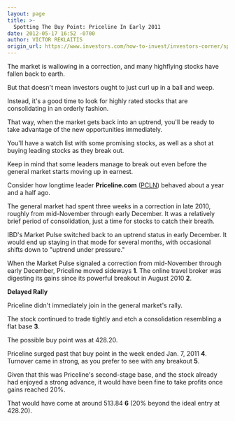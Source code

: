 ```yaml
---
layout: page
title: >-
  Spotting The Buy Point: Priceline In Early 2011
date: 2012-05-17 16:52 -0700
author: VICTOR REKLAITIS
origin_url: https://www.investors.com/how-to-invest/investors-corner/spotting-the-buy-point-for-priceline-in-2011
---
```





The market is wallowing in a correction, and many highflying stocks have fallen back to earth.

  

But that doesn't mean investors ought to just curl up in a ball and weep.

  

Instead, it's a good time to look for highly rated stocks that are consolidating in an orderly fashion.

  

That way, when the market gets back into an uptrend, you'll be ready to take advantage of the new opportunities immediately.

  

You'll have a watch list with some promising stocks, as well as a shot at buying leading stocks as they break out.

  

Keep in mind that some leaders manage to break out even before the general market starts moving up in earnest.

  

Consider how longtime leader **Priceline.com** ([PCLN](https://research.investors.com/quote.aspx?symbol=PCLN)) behaved about a year and a half ago.

  

The general market had spent three weeks in a correction in late 2010, roughly from mid-November through early December. It was a relatively brief period of consolidation, just a time for stocks to catch their breath.

  

IBD's Market Pulse switched back to an uptrend status in early December. It would end up staying in that mode for several months, with occasional shifts down to "uptrend under pressure."

  

When the Market Pulse signaled a correction from mid-November through early December, Priceline moved sideways **1**. The online travel broker was digesting its gains since its powerful breakout in August 2010 **2**.

  

**Delayed Rally**

  

Priceline didn't immediately join in the general market's rally.

  

The stock continued to trade tightly and etch a consolidation resembling a flat base **3**.

  

The possible buy point was at 428.20.

  

Priceline surged past that buy point in the week ended Jan. 7, 2011 **4**. Turnover came in strong, as you prefer to see with any breakout **5**.

  

Given that this was Priceline's second-stage base, and the stock already had enjoyed a strong advance, it would have been fine to take profits once gains reached 20%.

  

That would have come at around 513.84 **6** (20% beyond the ideal entry at 428.20).




